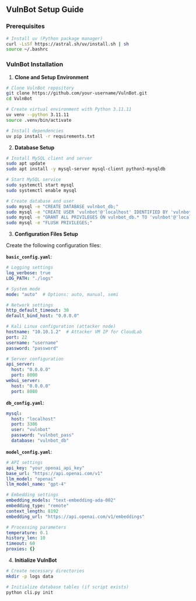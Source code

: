 ## VulnBot Setup Guide

### Prerequisites
```bash
# Install uv (Python package manager)
curl -LsSf https://astral.sh/uv/install.sh | sh
source ~/.bashrc
```

### VulnBot Installation

1. **Clone and Setup Environment**
```bash
# Clone VulnBot repository
git clone https://github.com/your-username/VulnBot.git
cd VulnBot

# Create virtual environment with Python 3.11.11
uv venv --python 3.11.11
source .venv/bin/activate

# Install dependencies
uv pip install -r requirements.txt
```

2. **Database Setup**
```bash
# Install MySQL client and server
sudo apt update
sudo apt install -y mysql-server mysql-client python3-mysqldb

# Start MySQL service
sudo systemctl start mysql
sudo systemctl enable mysql

# Create database and user
sudo mysql -e "CREATE DATABASE vulnbot_db;"
sudo mysql -e "CREATE USER 'vulnbot'@'localhost' IDENTIFIED BY 'vulnbot_pass';"
sudo mysql -e "GRANT ALL PRIVILEGES ON vulnbot_db.* TO 'vulnbot'@'localhost';"
sudo mysql -e "FLUSH PRIVILEGES;"
```

3. **Configuration Files Setup**

Create the following configuration files:

**`basic_config.yaml`**:
```yaml
# Logging settings
log_verbose: true
LOG_PATH: "./logs"

# System mode
mode: "auto"  # Options: auto, manual, semi

# Network settings
http_default_timeout: 30
default_bind_host: "0.0.0.0"

# Kali Linux configuration (attacker node)
hostname: "10.10.1.2"  # Attacker VM IP for CloudLab
port: 22
username: "username"
password: "password"

# Server configuration
api_server:
  host: "0.0.0.0"
  port: 8000
webui_server:
  host: "0.0.0.0" 
  port: 8080
```

**`db_config.yaml`**:
```yaml
mysql:
  host: "localhost"
  port: 3306
  user: "vulnbot"
  password: "vulnbot_pass"
  database: "vulnbot_db"
```

**`model_config.yaml`**:
```yaml
# API settings
api_key: "your_openai_api_key"
base_url: "https://api.openai.com/v1"
llm_model: "openai"
llm_model_name: "gpt-4"

# Embedding settings
embedding_models: "text-embedding-ada-002"
embedding_type: "remote"
context_length: 8192
embedding_url: "https://api.openai.com/v1/embeddings"

# Processing parameters
temperature: 0.1
history_len: 10
timeout: 60
proxies: {}
```

4. **Initialize VulnBot**
```bash
# Create necessary directories
mkdir -p logs data

# Initialize database tables (if script exists)
python cli.py init
```
